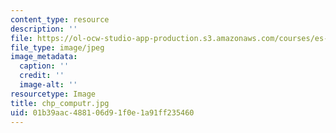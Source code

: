 ```yaml
---
content_type: resource
description: ''
file: https://ol-ocw-studio-app-production.s3.amazonaws.com/courses/es-259-information-and-communication-technology-in-africa-spring-2006/01b39aac488106d91f0e1a91ff235460_chp_computr.jpg
file_type: image/jpeg
image_metadata:
  caption: ''
  credit: ''
  image-alt: ''
resourcetype: Image
title: chp_computr.jpg
uid: 01b39aac-4881-06d9-1f0e-1a91ff235460
---
```

